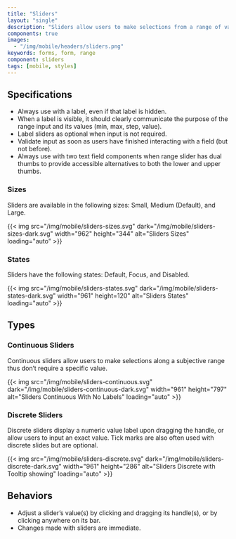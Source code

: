 ```yaml
---
title: "Sliders"
layout: "single"
description: "Sliders allow users to make selections from a range of values."
components: true
images:
  - "/img/mobile/headers/sliders.png"
keywords: forms, form, range
component: sliders
tags: [mobile, styles]
---
```


## Specifications

- Always use with a label, even if that label is hidden.
- When a label is visible, it should clearly communicate the purpose of the range input and its values (min, max, step, value).
- Label sliders as optional when input is not required.
- Validate input as soon as users have finished interacting with a field (but not before).
- Always use with two text field components when range slider has dual thumbs to provide accessible alternatives to both the lower and upper thumbs.

### Sizes

Sliders are available in the following sizes: Small, Medium (Default), and Large.

{{< img src="/img/mobile/sliders-sizes.svg" dark="/img/mobile/sliders-sizes-dark.svg" width="962" height="344" alt="Sliders Sizes" loading="auto" >}}

### States

Sliders have the following states: Default, Focus, and Disabled.

{{< img src="/img/mobile/sliders-states.svg" dark="/img/mobile/sliders-states-dark.svg" width="961" height=120" alt="Sliders States" loading="auto" >}}

## Types

### Continuous Sliders

Continuous sliders allow users to make selections along a subjective range thus don’t require a specific value.

{{< img src="/img/mobile/sliders-continuous.svg" dark="/img/mobile/sliders-continuous-dark.svg" width="961" height="797" alt="Sliders Continuous With No Labels" loading="auto" >}}

### Discrete Sliders

Discrete sliders display a numeric value label upon dragging the handle, or allow users to input an exact value. Tick marks are also often used with discrete slides but are optional.

{{< img src="/img/mobile/sliders-discrete.svg" dark="/img/mobile/sliders-discrete-dark.svg" width="961" height="286" alt="Sliders Discrete with Tooltip showing" loading="auto" >}}

## Behaviors

- Adjust a slider’s value(s) by clicking and dragging its handle(s), or by clicking anywhere on its bar.
- Changes made with sliders are immediate.
